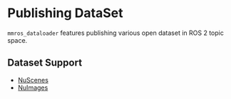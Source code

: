 # Publishing DataSet

`mmros_dataloader` features publishing various open dataset in ROS 2 topic space.

## Dataset Support

- [NuScenes](./nuscenes.md)
- [NuImages](./nuimages.md)
